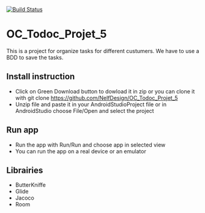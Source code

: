 [![Build Status](https://travis-ci.org/NelfDesign/OC_Todoc_Projet_5.svg?branch=master)](https://travis-ci.org/NelfDesign/OC_Todoc_Projet_5)
# OC_Todoc_Projet_5
  This is a project for organize tasks for different custumers. We have to use a BDD to save the tasks.

## Install instruction
  - Click on Green Download button to dowload it in zip or you can clone it with git clone 
    https://github.com/NelfDesign/OC_Todoc_Projet_5
  - Unzip file and paste it in your AndroidStudioProject file or in AndroidStudio choose File/Open and select the project

## Run app
  - Run the app with Run/Run and choose app in selected view
  - You can run the app on a real device or an emulator

## Librairies
  - ButterKniffe
  - Glide
  - Jacoco
  - Room
